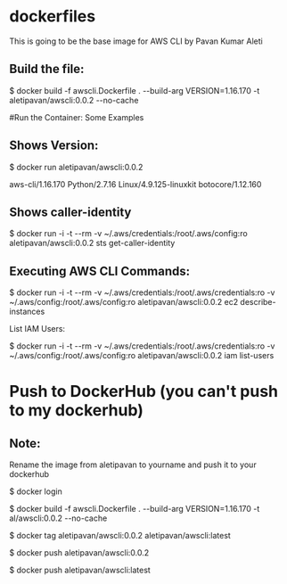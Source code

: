 # dockerfiles
This is going to be the base image for AWS CLI by Pavan Kumar Aleti

Build the file:
---------------

$ docker build -f awscli.Dockerfile . --build-arg VERSION=1.16.170 -t aletipavan/awscli:0.0.2 --no-cache

#Run the Container: Some Examples

Shows Version:
-------------
$  docker run aletipavan/awscli:0.0.2

aws-cli/1.16.170 Python/2.7.16 Linux/4.9.125-linuxkit botocore/1.12.160

Shows caller-identity
---------------------
$ docker run -i -t --rm -v ~/.aws/credentials:/root/.aws/config:ro aletipavan/awscli:0.0.2 sts get-caller-identity


Executing AWS CLI Commands:
--------------------------

$ docker run -i -t --rm -v ~/.aws/credentials:/root/.aws/credentials:ro -v  ~/.aws/config:/root/.aws/config:ro aletipavan/awscli:0.0.2 ec2 describe-instances

List IAM Users:

$ docker run -i -t --rm -v ~/.aws/credentials:/root/.aws/credentials:ro -v  ~/.aws/config:/root/.aws/config:ro aletipavan/awscli:0.0.2 iam list-users


Push to DockerHub (you can't push to my dockerhub)
==================================================

Note: 
----
Rename the image from aletipavan to yourname and push it to your dockerhub

$ docker login

$ docker build -f awscli.Dockerfile . --build-arg VERSION=1.16.170 -t al/awscli:0.0.2 --no-cache

$ docker tag aletipavan/awscli:0.0.2 aletipavan/awscli:latest

$ docker push aletipavan/awscli:0.0.2

$ docker push aletipavan/awscli:latest 